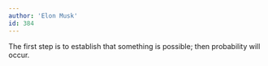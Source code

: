 ```yaml
---
author: 'Elon Musk'
id: 384
---
```


The first step is to establish that something is possible; then probability will occur.
